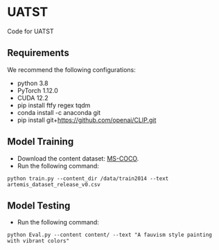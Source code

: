 # UATST
Code for UATST

## Requirements  
We recommend the following configurations:  
- python 3.8
- PyTorch 1.12.0
- CUDA 12.2
- pip install ftfy regex tqdm
- conda install -c anaconda git
- pip install git+https://github.com/openai/CLIP.git

## Model Training  
- Download the content dataset: [MS-COCO](https://cocodataset.org/#download).
- Run the following command:
```
python train.py --content_dir /data/train2014 --text artemis_dataset_release_v0.csv
```

## Model Testing
- Run the following command:
```
python Eval.py --content content/ --text "A fauvism style painting with vibrant colors"
```
